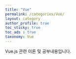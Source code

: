 ```yaml
---
title: "Vue"
permalink: /categories/Vue/
layout: category
author_profile: true
toc_sticky: true
toc_ads : true
taxonomy: Vue
---
```


Vue.js 관련 이론 및 공부내용입니다.